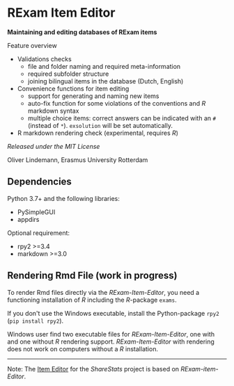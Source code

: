 # RExam Item Editor

**Maintaining and editing databases of RExam items**

Feature overview

* Validations checks
    *  file and folder naming and required meta-information 
    * required subfolder structure
    * joining bilingual items in the database (Dutch, English)
* Convenience functions for item editing
    * support for generating and naming new items
    * auto-fix function for some violations of the conventions and *R*  
      markdown syntax
    * multiple choice items: correct answers can be indicated with an `#` 
      (instead of `*`). `exsolution` will be set automatically.
* R markdown rendering check (experimental, requires *R*)

*Released under the MIT License*

Oliver Lindemann, Erasmus University Rotterdam


## Dependencies

Python 3.7+ and the following libraries:
* PySimpleGUI
* appdirs

Optional requirement:
* rpy2 >=3.4
* markdown >=3.0


## Rendering Rmd File (work in progress)

To render Rmd files directly via the *RExam-Item-Editor*, you need 
a functioning installation of *R* including the *R*-package `exams`. 

If you don't use the Windows executable, install the Python-package `rpy2` (`pip install rpy2`). 

Windows user find two executable files for *RExam-Item-Editor*, one with
and one without *R* rendering support. *RExam-Item-Editor* with 
rendering does not work on computers  without a *R* installation.

---

Note: The [Item Editor](https://github.com/essb-mt-section/sharestats-item-editor)
for the *ShareStats* project is based on *RExam-item-Editor*.
